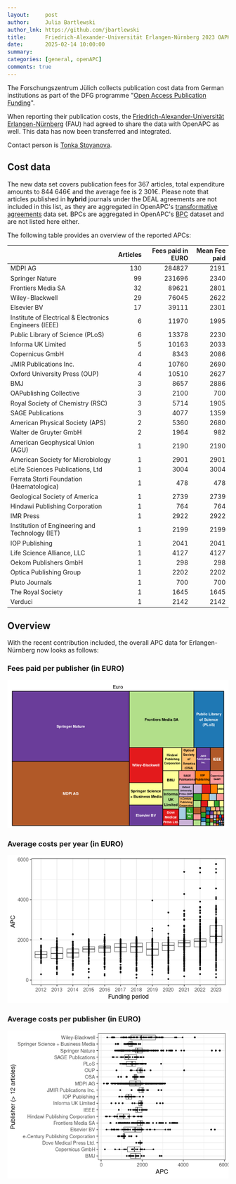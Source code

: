 ```yaml
---
layout:     post
author:     Julia Bartlewski
author_lnk: https://github.com/jbartlewski
title:      Friedrich-Alexander-Universität Erlangen-Nürnberg 2023 OAPK data integrated
date:       2025-02-14 10:00:00
summary:    
categories: [general, openAPC]
comments: true
---
```





The Forschungszentrum Jülich collects publication cost data from German institutions as part of the DFG programme "[Open Access Publication Funding](https://www.fz-juelich.de/en/zb/open-science/open-access/monitoring-dfg-oa-publication-funding)".

When reporting their publication costs, the [Friedrich-Alexander-Universität Erlangen-Nürnberg](https://www.fau.eu/) (FAU) had agreed to share the data with OpenAPC as well. This data has now been transferred and integrated.

Contact person is [Tonka Stoyanova](mailto:ub-open-access@fau.de).


## Cost data



The new data set covers publication fees for 367 articles, total expenditure amounts to 844 646€ and the average fee is 2 301€. Please note that articles published in **hybrid** journals under the DEAL agreements are not included in this list, as they are aggregated in OpenAPC's [transformative agreements](https://github.com/OpenAPC/openapc-de/tree/master/data/transformative_agreements) data set. BPCs are aggregated in OpenAPC's [BPC](https://github.com/OpenAPC/openapc-de/blob/master/data/bpc.csv) dataset and are not listed here either.

The following table provides an overview of the reported APCs: 




|                                                       | Articles| Fees paid in EURO| Mean Fee paid|
|:------------------------------------------------------|--------:|-----------------:|-------------:|
|MDPI AG                                                |      130|            284827|          2191|
|Springer Nature                                        |       99|            231696|          2340|
|Frontiers Media SA                                     |       32|             89621|          2801|
|Wiley-Blackwell                                        |       29|             76045|          2622|
|Elsevier BV                                            |       17|             39111|          2301|
|Institute of Electrical & Electronics Engineers (IEEE) |        6|             11970|          1995|
|Public Library of Science (PLoS)                       |        6|             13378|          2230|
|Informa UK Limited                                     |        5|             10163|          2033|
|Copernicus GmbH                                        |        4|              8343|          2086|
|JMIR Publications Inc.                                 |        4|             10760|          2690|
|Oxford University Press (OUP)                          |        4|             10510|          2627|
|BMJ                                                    |        3|              8657|          2886|
|OAPublishing Collective                                |        3|              2100|           700|
|Royal Society of Chemistry (RSC)                       |        3|              5714|          1905|
|SAGE Publications                                      |        3|              4077|          1359|
|American Physical Society (APS)                        |        2|              5360|          2680|
|Walter de Gruyter GmbH                                 |        2|              1964|           982|
|American Geophysical Union (AGU)                       |        1|              2190|          2190|
|American Society for Microbiology                      |        1|              2901|          2901|
|eLife Sciences Publications, Ltd                       |        1|              3004|          3004|
|Ferrata Storti Foundation (Haematologica)              |        1|               478|           478|
|Geological Society of America                          |        1|              2739|          2739|
|Hindawi Publishing Corporation                         |        1|               764|           764|
|IMR Press                                              |        1|              2922|          2922|
|Institution of Engineering and Technology (IET)        |        1|              2199|          2199|
|IOP Publishing                                         |        1|              2041|          2041|
|Life Science Alliance, LLC                             |        1|              4127|          4127|
|Oekom Publishers GmbH                                  |        1|               298|           298|
|Optica Publishing Group                                |        1|              2202|          2202|
|Pluto Journals                                         |        1|               700|           700|
|The Royal Society                                      |        1|              1645|          1645|
|Verduci                                                |        1|              2142|          2142|



## Overview

With the recent contribution included, the overall APC data for Erlangen-Nürnberg now looks as follows:

### Fees paid per publisher (in EURO)

![plot of chunk tree_fau_2025_02_14_full](/figure/tree_fau_2025_02_14_full-1.png)

###  Average costs per year (in EURO)

![plot of chunk box_fau_2025_02_14_year_full](/figure/box_fau_2025_02_14_year_full-1.png)

###  Average costs per publisher (in EURO)

![plot of chunk box_fau_2025_02_14_publisher_full](/figure/box_fau_2025_02_14_publisher_full-1.png)
